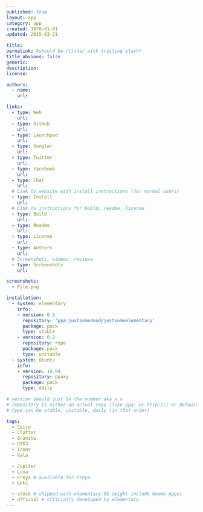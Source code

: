 ```yaml
---
published: true
layout: app
category: app
created: 1970-01-01
updated: 2015-03-21

title:
permalink: #should be /title/ with trailing slash!
title_obvious: false
generic:
description:
license:

authors:
  - name:
    url:

links:
  - type: Web
    url:
  - type: GitHub
    url:
  - type: Launchpad
    url:
  - type: Google+
    url:
  - type: Twitter
    url:
  - type: Facebook
    url:
  - type: Chat
    url:
  # Link to website with install instructions (for normal users)
  - type: Install
    url:
  # Link to instructions for build, readme, license
  - type: Build
    url:
  - type: Readme
    url:
  - type: License
    url:
  - type: Authors
    url:
  # Screenshots, videos, reviews
  - type: Screenshots
    url:

screenshots:
  - File.png

installation:
  - system: elementary
    info:
    - version: 0.3
      repository: 'ppa:justsomedood/justsomeelementary'
      package: pack
      type: stable
    - version: 0.2
      repository: repo
      package: pack
      type: unstable
  - system: Ubuntu
    info:
    - version: 14.04
      repository: ppaxy
      package: pack
      type: daily

# version should just be the number aka x.x
# repository is either an actual repo (like ppa: or http://) or default/stock (which one?)
# type can be stable, unstable, daily (in that order)

tags:
  - Cairo
  - Clutter
  - Granite
  - GTK3
  - Icons
  - Vala

  - Jupiter
  - Luna
  - Freya # available for Freya
  - Loki

  - stock # shipped with elementary OS (might include Gnome Apps)
  - official # officially developed by elementary
---
```

